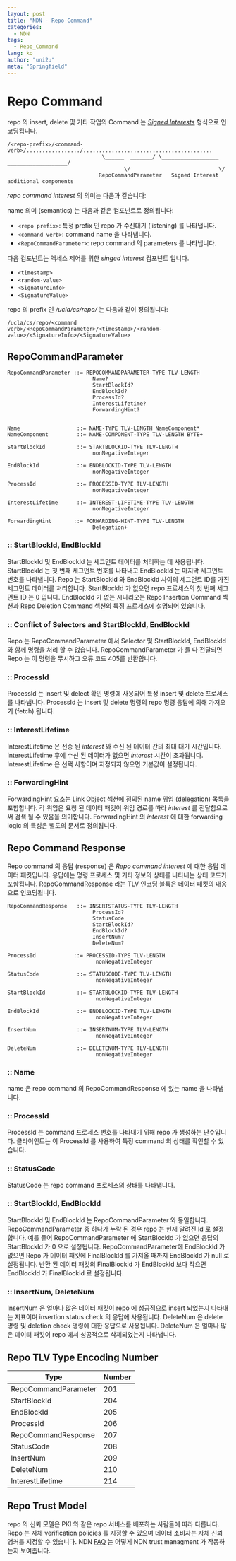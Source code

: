 ```yaml
---
layout: post
title: "NDN - Repo-Command"
categories:
  - NDN
tags:
  - Repo_Command
lang: ko
author: "uni2u"
meta: "Springfield"
---
```


# Repo Command

repo 의 insert, delete 및 기타 작업의 Command 는 [_Signed Interests_](https://redmine.named-data.net/projects/ndn-cxx/wiki/SignedInterest) 형식으로 인코딩됩니다.

```
/<repo-prefix>/<command-verb>/................./.........................................
                              \______  _______/ \__________________  ___________________/
                                     \/                            \/
                             RepoCommandParameter   Signed Interest additional components
```

_repo command interest_ 의 의미는 다음과 같습니다:

name 의미 (semantics) 는 다음과 같은 컴포넌트로 정의됩니다:

- `<repo prefix>`: 특정 prefix 인 repo 가 수신대기 (listening) 를 나타냅니다.
- `<command verb>`: command name 을 나타냅니다.
- `<RepoCommandParameter>`: repo command 의 parameters 를 나타냅니다.

다음 컴포넌트는 액세스 제어를 위한 _singed interest_ 컴포넌트 입니다.

- `<timestamp>`
- `<random-value>`
- `<SignatureInfo>`
- `<SignatureValue>`

repo 의 prefix 인 _/ucla/cs/repo/_ 는 다음과 같이 정의됩니다:

```
/ucla/cs/repo/<command verb>/<RepoCommandParameter>/<timestamp>/<random-value>/<SignatureInfo>/<SignatureValue>
```

## RepoCommandParameter

```
RepoCommandParameter ::= REPOCOMMANDPARAMETER-TYPE TLV-LENGTH
                           Name?
                           StartBlockId?
                           EndBlockId?
                           ProcessId?
                           InterestLifetime?
                           ForwardingHint?


Name                  ::= NAME-TYPE TLV-LENGTH NameComponent*
NameComponent         ::= NAME-COMPONENT-TYPE TLV-LENGTH BYTE+

StartBlockId          ::= STARTBLOCKID-TYPE TLV-LENGTH
                           nonNegativeInteger

EndBlockId            ::= ENDBLOCKID-TYPE TLV-LENGTH
                           nonNegativeInteger

ProcessId             ::= PROCESSID-TYPE TLV-LENGTH
                           nonNegativeInteger

InterestLifetime      ::= INTEREST-LIFETIME-TYPE TLV-LENGTH
                           nonNegativeInteger

ForwardingHint       ::= FORWARDING-HINT-TYPE TLV-LENGTH
                           Delegation+
```

### :: StartBlockId, EndBlockId

StartBlockId 및 EndBlockId 는 세그먼트 데이터를 처리하는 데 사용됩니다. StartBlockId 는 첫 번째 세그먼트 번호를 나타내고 EndBlockId 는 마지막 세그먼트 번호를 나타냅니다. Repo 는 StartBlockId 와 EndBlockId 사이의 세그먼트 ID를 가진 세그먼트 데이터를 처리합니다. StartBlockId 가 없으면 repo 프로세스의 첫 번째 세그먼트 ID 는 0 입니다. EndBlockId 가 없는 시나리오는 Repo Insertion Command 섹션과 Repo Deletion Command 섹션의 특정 프로세스에 설명되어 있습니다.

### :: Conflict of Selectors and StartBlockId, EndBlockId

Repo 는 RepoCommandParameter 에서 Selector 및 StartBlockId, EndBlockId 와 함께 명령을 처리 할 수 없습니다. RepoCommandParameter 가 둘 다 전달되면 Repo 는 이 명령을 무시하고 오류 코드 405를 반환합니다.

### :: ProcessId

ProcessId 는 insert 및 delect 확인 명령에 사용되어 특정 insert 및 delete 프로세스를 나타냅니다. ProcessId 는 insert 및 delete 명령의 repo 명령 응답에 의해 가져오기 (fetch) 됩니다.

### :: InterestLifetime

InterestLifetime 은 전송 된 _interest_ 와 수신 된 데이터 간의 최대 대기 시간입니다. InterestLifetime 후에 수신 된 데이터가 없으면 _interest_ 시간이 초과됩니다. InterestLifetime 은 선택 사항이며 지정되지 않으면 기본값이 설정됩니다.

### :: ForwardingHint

ForwardingHint 요소는 Link Object 섹션에 정의된 name 위임 (delegation) 목록을 포함합니다. 각 위임은 요청 된 데이터 패킷이 위임 경로를 따라 _interest_ 를 전달함으로써 검색 될 수 있음을 의미합니다. ForwardingHint 의 _interest_ 에 대한 forwarding logic 의 특성은 별도의 문서로 정의됩니다.

## Repo Command Response

Repo command 의 응답 (response) 은 _Repo command interest_ 에 대한 응답 데이터 패킷입니다. 응답에는 명령 프로세스 및 기타 정보의 상태를 나타내는 상태 코드가 포함됩니다. RepoCommandResponse 라는 TLV 인코딩 블록은 데이터 패킷의 내용으로 인코딩됩니다.

```
RepoCommandResponse   ::= INSERTSTATUS-TYPE TLV-LENGTH
                           ProcessId?
                           StatusCode
                           StartBlockId?
                           EndBlockId?
                           InsertNum?
                           DeleteNum?

ProcessId            ::= PROCESSID-TYPE TLV-LENGTH
                            nonNegativeInteger 

StatusCode            ::= STATUSCODE-TYPE TLV-LENGTH
                            nonNegativeInteger    

StartBlockId          ::= STARTBLOCKID-TYPE TLV-LENGTH
                            nonNegativeInteger

EndBlockId            ::= ENDBLOCKID-TYPE TLV-LENGTH
                            nonNegativeInteger

InsertNum             ::= INSERTNUM-TYPE TLV-LENGTH
                            nonNegativeInteger

DeleteNum             ::= DELETENUM-TYPE TLV-LENGTH
                            nonNegativeInteger
```

### :: Name

name 은 repo command 의 RepoCommandResponse 에 있는 name 을 나타냅니다.

### :: ProcessId

ProcessId 는 command 프로세스 번호를 나타내기 위해 repo 가 생성하는 난수입니다. 클라이언트는 이 ProcessId 를 사용하여 특정 command 의 상태를 확인할 수 있습니다.

### :: StatusCode

StatusCode 는 repo command 프로세스의 상태를 나타냅니다.

### :: StartBlockId, EndBlockId

StartBlockId 및 EndBlockId 는 RepoCommandParameter 와 동일합니다. RepoCommandParameter 중 하나가 누락 된 경우 repo 는 현재 알려진 Id 로 설정합니다. 예를 들어 RepoCommandParameter 에 StartBlockId 가 없으면 응답의 StartBlockId 가 0 으로 설정됩니다. RepoCommandParameter에 EndBlockId 가 없으면 Repo 가 데이터 패킷에 FinalBlockId 를 가져올 때까지 EndBlockId 가 null 로 설정됩니다. 반환 된 데이터 패킷의 FinalBlockId 가 EndBlockId 보다 작으면 EndBlockId 가 FinalBlockId 로 설정됩니다.

### :: InsertNum, DeleteNum

InsertNum 은 얼마나 많은 데이터 패킷이 repo 에 성공적으로 insert 되었는지 나타내는 지표이며 insertion status check 의 응답에 사용됩니다. DeleteNum 은 delete 명령 및 deletion check 명령에 대한 응답으로 사용됩니다. DeleteNum 은 얼마나 많은 데이터 패킷이 repo 에서 성공적으로 삭제되었는지 나타냅니다.

## Repo TLV Type Encoding Number

| Type | Number |
| --- | --- |
|RepoCommandParameter|201|
|StartBlockId|204|
|EndBlockId|205|
|ProcessId|206|
|RepoCommandResponse|207|
|StatusCode|208|
|InsertNum|209|
|DeleteNum|210|
|InterestLifetime|214|

## Repo Trust Model

repo 의 신뢰 모델은 PKI 와 같은 repo 서비스를 배포하는 사람들에 따라 다릅니다. Repo 는 자체 verification policies 를 지정할 수 있으며 데이터 소비자는 자체 신뢰 앵커를 지정할 수 있습니다. NDN [FAQ](http://named-data.net/project/faq/#How_does_NDN8217s_8220trust_management8221_work) 는 어떻게 NDN trust managment 가 작동하는지 보여줍니다.
